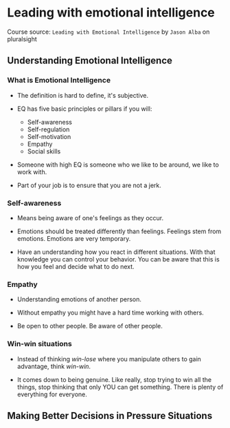 # Leading with emotional intelligence

Course source: `Leading with Emotional Intelligence` by `Jason Alba` on pluralsight

## Understanding Emotional Intelligence

### What is Emotional Intelligence

- The definition is hard to define, it's subjective.

* EQ has five basic principles or pillars if you will:

  - Self-awareness
  - Self-regulation
  - Self-motivation
  - Empathy
  - Social skills

- Someone with high EQ is someone who we like to be around, we like to work with.

* Part of your job is to ensure that you are not a jerk.

### Self-awareness

- Means being aware of one's feelings as they occur.

* Emotions should be treated differently than feelings. Feelings stem from emotions. Emotions are very temporary.

- Have an understanding how you react in different situations. With that knowledge you can control your behavior.
  You can be aware that this is how you feel and decide what to do next.

### Empathy

- Understanding emotions of another person.

* Without empathy you might have a hard time working with others.

- Be open to other people. Be aware of other people.

### Win-win situations

- Instead of thinking _win-lose_ where you manipulate others to gain advantage, think _win-win_.

* It comes down to being genuine. Like really, stop trying to win all the things, stop thinking that only YOU can get something. There is plenty
  of everything for everyone.

## Making Better Decisions in Pressure Situations
